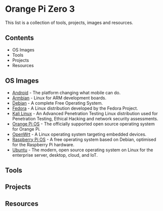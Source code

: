 # Orange Pi Zero 3

This list is a collection of tools, projects, images and resources.

## Contents

- OS Images
- Tools
- Projects
- Resources

## OS Images

- [Android](https://drive.google.com/drive/folders/1s3q8Hj07efRS7fXnPivseXK63V_y_EjM?usp=shar) - The platform changing what mobile can do.
- [Armbian](https://github.com/leeboby/armbian-images) - Linux for ARM development boards.
- [Debian](https://drive.google.com/drive/folders/1g2o209HE9_28v7wIXdq0tf5jOTTJdpVb?usp=shar) - A complete Free Operating System.
- [Fedora](https://github.com/lalakii/fedora_39_minimal_orangepizero3) - A Linux distribution developed by the Fedora Project.
- [Kali Linux](https://github.com/leeboby/kali-images) - An Advanced Penetration Testing Linux distribution used for Penetration Testing, Ethical Hacking and network security assessments.
- [Orange Pi OS](https://drive.google.com/drive/folders/1oRNJLAbbvtbAjXdmsokZbYOyzed4HsQm?usp=sharing) - The officially supported open source operating system for Orange Pi.
- [OpenWrt](https://drive.google.com/drive/folders/1IKYEIGmJ-5js7SpndM-pEd7xOs5_e5CA?usp=sharing) - A Linux operating system targeting embedded devices.
- [Raspberry Pi OS](https://github.com/leeboby/raspberry-pi-os-images) - A free operating system based on Debian, optimised for the Raspberry Pi hardware.
- [Ubuntu](https://drive.google.com/drive/folders/1aLTaOlIMdHhwk3oeZY2YPdB9T8U-EAKA?usp=shar) - The modern, open source operating system on Linux for the enterprise server, desktop, cloud, and IoT.

## Tools

## Projects

## Resources

